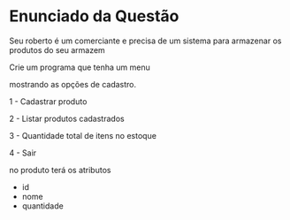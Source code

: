 <h1>Enunciado da Questão</h1>
<p>Seu roberto é um comerciante e precisa de um sistema 
para armazenar os produtos do seu armazem

Crie um programa que tenha um menu

mostrando as opções de cadastro.

1 - Cadastrar produto

2 - Listar produtos cadastrados

3 - Quantidade total de itens no estoque

4 - Sair

no produto terá os atributos
- id
- nome
- quantidade</p>